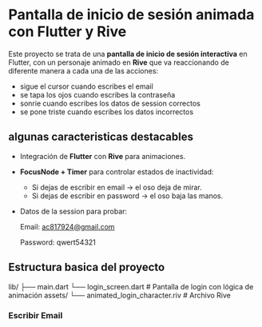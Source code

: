 # Pantalla de inicio de sesión animada con Flutter y Rive


Este proyecto se trata de una **pantalla de inicio de sesión interactiva** en Flutter, con un personaje animado en **Rive** que va reaccionando de diferente manera a cada una de las acciones:


- sigue el cursor cuando escribes el email
- se tapa los ojos cuando escribes la contraseña
- sonrie cuando escribes los datos de session correctos
- se pone triste cuando escribes los datos incorrectos


## algunas caracteristicas destacables

- Integración de **Flutter** con **Rive** para animaciones.  
- **FocusNode + Timer** para controlar estados de inactividad:  
  - Si dejas de escribir en email → el oso deja de mirar.  
  - Si dejas de escribir en password → el oso baja las manos.  
- Datos de la session para probar:

  Email: ac817924@gmail.com

  Password: qwert54321


## Estructura basica del proyecto

lib/
├── main.dart
└── login_screen.dart # Pantalla de login con lógica de animación
assets/
└── animated_login_character.riv # Archivo Rive

### Escribir Email


  
